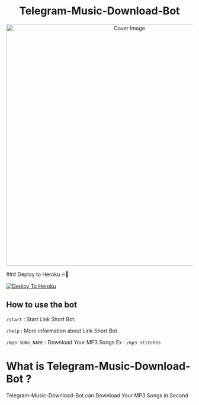 <h1 align="center">Telegram-Music-Download-Bot</h3>
<p align="center">
  <a href="https://github.com/Dinuraofficial/Telegram-Music-Download-Bott">
    <img src="https://socialify.git.ci/Dinuraofficial/Telegram-Music-Download-Bot/image?description=1&descriptionEditable=Telegram%20Music%20Download%20Bot%20%F0%9F%8E%A7%20can%20Download%20Your%20MP3%20Songs%20in%20Second.&font=Inter&forks=1&issues=1&language=1&owner=1&pattern=Circuit%20Board&pulls=1&stargazers=1&theme=Dark" alt="Cover Image" width="650">
  </a>
</p>
### Deploy to Heroku 🔥🕺 

[![Deploy To Heroku](https://www.herokucdn.com/deploy/button.svg)](https://heroku.com/deploy?template=https://github.com/Dinuraofficial/Telegram-Music-Download-Bot)

## How to use the bot
 
`/start` : Start Link Short Bot.

`/help` : More information about Link Short Bot

`/mp3 SONG_NAME` : Download Your MP3 Songs
Ex : `/mp3 stitches`

# What is Telegram-Music-Download-Bot ?
Telegram-Music-Download-Bot can Download Your MP3 Songs in Second
